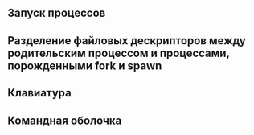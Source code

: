 ## Запуск процессов

## Разделение файловых дескрипторов между родительским процессом и процессами, порожденными fork и spawn

## Клавиатура

## Командная оболочка
